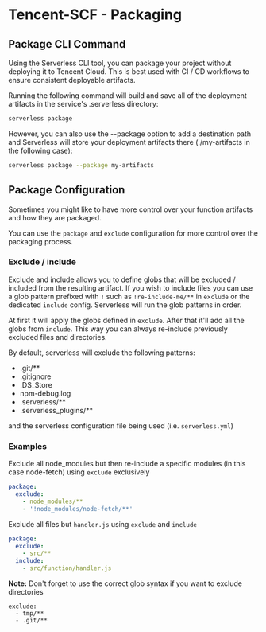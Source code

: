 
# Tencent-SCF - Packaging

## Package CLI Command

Using the Serverless CLI tool, you can package your project without deploying it to Tencent Cloud. This is best used with CI / CD workflows to ensure consistent deployable artifacts.

Running the following command will build and save all of the deployment artifacts in the service's .serverless directory:

```bash
serverless package
```

However, you can also use the --package option to add a destination path and Serverless will store your deployment artifacts there (./my-artifacts in the following case):

```bash
serverless package --package my-artifacts
```

## Package Configuration

Sometimes you might like to have more control over your function artifacts and how they are packaged.

You can use the `package` and `exclude` configuration for more control over the packaging process.

### Exclude / include

Exclude and include allows you to define globs that will be excluded / included from the resulting artifact. If you wish to
include files you can use a glob pattern prefixed with `!` such as `!re-include-me/**` in `exclude` or the dedicated `include` config.
Serverless will run the glob patterns in order.

At first it will apply the globs defined in `exclude`. After that it'll add all the globs from `include`. This way you can always re-include
previously excluded files and directories.

By default, serverless will exclude the following patterns:

- .git/\*\*
- .gitignore
- .DS_Store
- npm-debug.log
- .serverless/\*\*
- .serverless_plugins/\*\*

and the serverless configuration file being used (i.e. `serverless.yml`)

### Examples

Exclude all node_modules but then re-include a specific modules (in this case node-fetch) using `exclude` exclusively

```yml
package:
  exclude:
    - node_modules/**
    - '!node_modules/node-fetch/**'
```

Exclude all files but `handler.js` using `exclude` and `include`

```yml
package:
  exclude:
    - src/**
  include:
    - src/function/handler.js
```

**Note:** Don't forget to use the correct glob syntax if you want to exclude directories

```
exclude:
  - tmp/**
  - .git/**
```